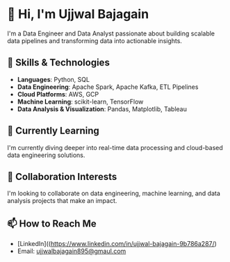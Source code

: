 # 👋 Hi, I'm Ujjwal Bajagain
I'm a Data Engineer and Data Analyst passionate about building scalable data pipelines and transforming data into actionable insights.

## 🔧 Skills & Technologies
- **Languages**: Python, SQL
- **Data Engineering**: Apache Spark, Apache Kafka, ETL Pipelines
- **Cloud Platforms**: AWS, GCP
- **Machine Learning**: scikit-learn, TensorFlow
- **Data Analysis & Visualization**: Pandas, Matplotlib, Tableau

## 🌱 Currently Learning
I'm currently diving deeper into real-time data processing and cloud-based data engineering solutions.

## 🤝 Collaboration Interests
I'm looking to collaborate on data engineering, machine learning, and data analysis projects that make an impact.

## 📫 How to Reach Me
- [LinkedIn]((https://www.linkedin.com/in/ujjwal-bajagain-9b786a287/)
- Email: ujjwalbajagain895@gmaul.com


<!---
Ujjwal895/Ujjwal895 is a ✨ special ✨ repository because its `README.md` (this file) appears on your GitHub profile.
You can click the Preview link to take a look at your changes.
--->
